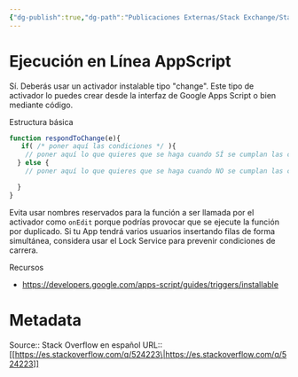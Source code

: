 ```yaml
---
{"dg-publish":true,"dg-path":"Publicaciones Externas/Stack Exchange/Stack Overflow en español/es.stackoverflow.com-524223.md","permalink":"/publicaciones-externas/stack-exchange/stack-overflow-en-espanol/es-stackoverflow-com-524223/","title":"Ejecución en Línea AppScript","hide":true,"noteIcon":"default","created":"2024-04-03T12:49:10.728-06:00","updated":"2024-04-05T16:43:57.683-06:00"}
---
```


# Ejecución en Línea AppScript

Sí. Deberás usar un activador instalable tipo "change". Este tipo de activador lo puedes crear desde la interfaz de Google Apps Script o bien mediante código.

Estructura básica

```javascript
function respondToChange(e){
   if( /* poner aquí las condiciones */ ){
    // poner aquí lo que quieres que se haga cuando SÍ se cumplan las condiciones
  } else {
    // poner aquí lo que quieres que se haga cuando NO se cumplan las condiciones

  }
}
```

Evita usar nombres reservados para la función a ser llamada por el activador como `onEdit` porque podrías provocar que se ejecute la función por duplicado. Si tu App tendrá varios usuarios insertando filas de forma simultánea, considera usar el Lock Service para prevenir condiciones de carrera.

Recursos

- https://developers.google.com/apps-script/guides/triggers/installable

# Metadata
Source:: Stack Overflow en español
URL:: [[https://es.stackoverflow.com/q/524223\|https://es.stackoverflow.com/q/524223]]

